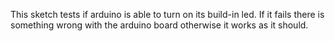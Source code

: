 This sketch tests if arduino is able to turn on  its build-in led.
If it fails there is something wrong with the arduino board otherwise it works
as it should.

